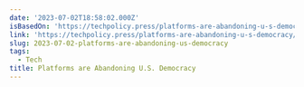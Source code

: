 ```yaml
---
date: '2023-07-02T18:58:02.000Z'
isBasedOn: 'https://techpolicy.press/platforms-are-abandoning-u-s-democracy/'
link: 'https://techpolicy.press/platforms-are-abandoning-u-s-democracy/'
slug: 2023-07-02-platforms-are-abandoning-us-democracy
tags:
  - Tech
title: Platforms are Abandoning U.S. Democracy
---
```


